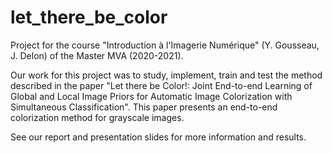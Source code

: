 # let_there_be_color

Project for the course "Introduction à l'Imagerie Numérique" (Y. Gousseau, J. Delon) of the Master MVA (2020-2021).

Our work for this project was to study, implement, train and test the method described in the paper "Let there be Color!: Joint End-to-end Learning of Global and Local Image Priors for Automatic Image Colorization with Simultaneous Classification". This paper presents an end-to-end colorization method for grayscale images.

See our report and presentation slides for more information and results.
